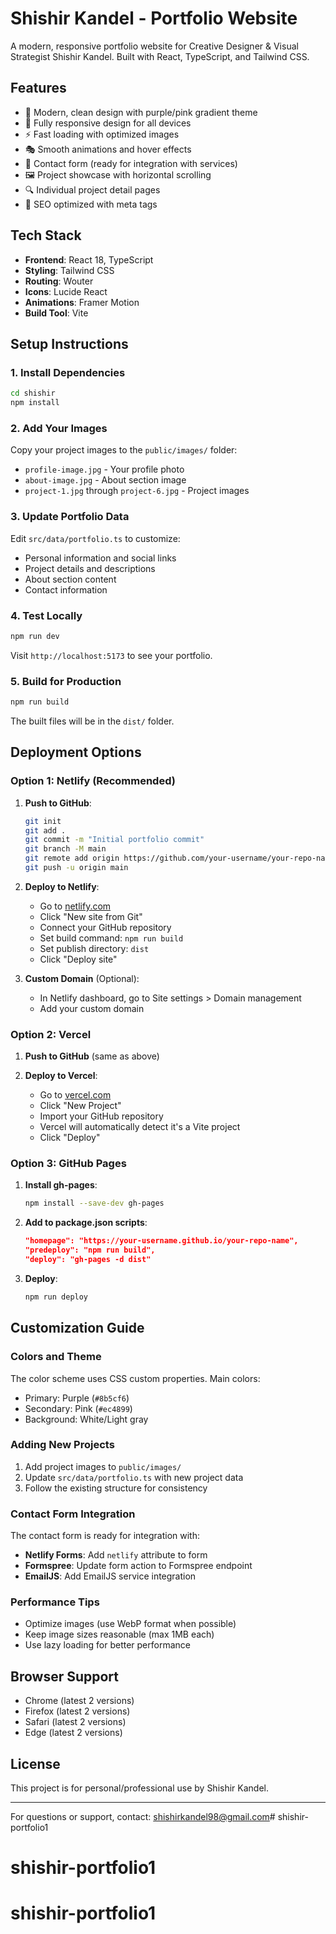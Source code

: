 # Shishir Kandel - Portfolio Website

A modern, responsive portfolio website for Creative Designer & Visual Strategist Shishir Kandel. Built with React, TypeScript, and Tailwind CSS.

## Features

- 🎨 Modern, clean design with purple/pink gradient theme
- 📱 Fully responsive design for all devices
- ⚡ Fast loading with optimized images
- 🎭 Smooth animations and hover effects
- 📧 Contact form (ready for integration with services)
- 🖼️ Project showcase with horizontal scrolling
- 🔍 Individual project detail pages
- 🌟 SEO optimized with meta tags

## Tech Stack

- **Frontend**: React 18, TypeScript
- **Styling**: Tailwind CSS
- **Routing**: Wouter
- **Icons**: Lucide React
- **Animations**: Framer Motion
- **Build Tool**: Vite

## Setup Instructions

### 1. Install Dependencies

```bash
cd shishir
npm install
```

### 2. Add Your Images

Copy your project images to the `public/images/` folder:

- `profile-image.jpg` - Your profile photo
- `about-image.jpg` - About section image
- `project-1.jpg` through `project-6.jpg` - Project images

### 3. Update Portfolio Data

Edit `src/data/portfolio.ts` to customize:

- Personal information and social links
- Project details and descriptions
- About section content
- Contact information

### 4. Test Locally

```bash
npm run dev
```

Visit `http://localhost:5173` to see your portfolio.

### 5. Build for Production

```bash
npm run build
```

The built files will be in the `dist/` folder.

## Deployment Options

### Option 1: Netlify (Recommended)

1. **Push to GitHub**:
   ```bash
   git init
   git add .
   git commit -m "Initial portfolio commit"
   git branch -M main
   git remote add origin https://github.com/your-username/your-repo-name.git
   git push -u origin main
   ```

2. **Deploy to Netlify**:
   - Go to [netlify.com](https://netlify.com)
   - Click "New site from Git"
   - Connect your GitHub repository
   - Set build command: `npm run build`
   - Set publish directory: `dist`
   - Click "Deploy site"

3. **Custom Domain** (Optional):
   - In Netlify dashboard, go to Site settings > Domain management
   - Add your custom domain

### Option 2: Vercel

1. **Push to GitHub** (same as above)

2. **Deploy to Vercel**:
   - Go to [vercel.com](https://vercel.com)
   - Click "New Project"
   - Import your GitHub repository
   - Vercel will automatically detect it's a Vite project
   - Click "Deploy"

### Option 3: GitHub Pages

1. **Install gh-pages**:
   ```bash
   npm install --save-dev gh-pages
   ```

2. **Add to package.json scripts**:
   ```json
   "homepage": "https://your-username.github.io/your-repo-name",
   "predeploy": "npm run build",
   "deploy": "gh-pages -d dist"
   ```

3. **Deploy**:
   ```bash
   npm run deploy
   ```

## Customization Guide

### Colors and Theme

The color scheme uses CSS custom properties. Main colors:
- Primary: Purple (`#8b5cf6`)
- Secondary: Pink (`#ec4899`)
- Background: White/Light gray

### Adding New Projects

1. Add project images to `public/images/`
2. Update `src/data/portfolio.ts` with new project data
3. Follow the existing structure for consistency

### Contact Form Integration

The contact form is ready for integration with:

- **Netlify Forms**: Add `netlify` attribute to form
- **Formspree**: Update form action to Formspree endpoint
- **EmailJS**: Add EmailJS service integration

### Performance Tips

- Optimize images (use WebP format when possible)
- Keep image sizes reasonable (max 1MB each)
- Use lazy loading for better performance

## Browser Support

- Chrome (latest 2 versions)
- Firefox (latest 2 versions)
- Safari (latest 2 versions)
- Edge (latest 2 versions)

## License

This project is for personal/professional use by Shishir Kandel.

---

For questions or support, contact: shishirkandel98@gmail.com# shishir-portfolio1
# shishir-portfolio1
# shishir-portfolio1

